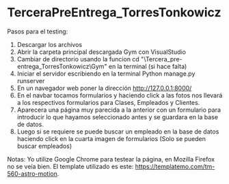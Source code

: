 # TerceraPreEntrega_TorresTonkowicz

Pasos para el testing:
1. Descargar los archivos
2. Abrir la carpeta principal descargada Gym con VisualStudio
3. Cambiar de directorio usando la funcion cd "\Tercera_pre-entrega_TorresTonkowicz\Gym" en la terminal (si hace falta)
4. Iniciar el servidor escribiendo en la terminal Python manage.py runserver
5. En un navegador web poner la dirección http://127.0.0.1:8000/
6. En el navbar tocamos formularios y haciendo click a las fotos nos llevará a los respectivos formularios para Clases, Empleados y Clientes.
7. Aparecera una página muy parecida a la anterior con un formulario para introducir lo que hayamos seleccionado antes y se guardara en la base de datos.
8. Luego si se requiere se puede buscar un empleado en la base de datos haciendo click en la cuarta imagen de formularios (Solo se pueden buscar empleados)

Notas:
Yo utilize Google Chrome para testear la página, en Mozilla Firefox no se veía bien.
El template utilizado es este: https://templatemo.com/tm-560-astro-motion.
